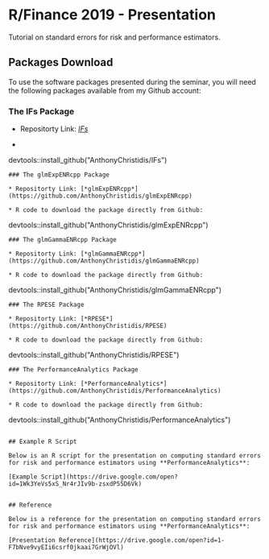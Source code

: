 # R/Finance 2019 - Presentation

Tutorial on standard errors for risk and performance estimators.

## Packages Download

To use the software packages presented during the seminar, you will need the following packages available from my Github account:

### The IFs Package

* Repositorty Link: [*IFs*](https://github.com/AnthonyChristidis/IFs)

* ```
devtools::install_github("AnthonyChristidis/IFs")
```
### The glmExpENRcpp Package

* Repositorty Link: [*glmExpENRcpp*](https://github.com/AnthonyChristidis/glmExpENRcpp)

* R code to download the package directly from Github: 
```
devtools::install_github("AnthonyChristidis/glmExpENRcpp")
```
### The glmGammaENRcpp Package

* Repositorty Link: [*glmGammaENRcpp*](https://github.com/AnthonyChristidis/glmGammaENRcpp)

* R code to download the package directly from Github: 
```
devtools::install_github("AnthonyChristidis/glmGammaENRcpp")
```
### The RPESE Package

* Repositorty Link: [*RPESE*](https://github.com/AnthonyChristidis/RPESE)

* R code to download the package directly from Github: 
```
devtools::install_github("AnthonyChristidis/RPESE")
```
### The PerformanceAnalytics Package

* Repositorty Link: [*PerformanceAnalytics*](https://github.com/AnthonyChristidis/PerformanceAnalytics)

* R code to download the package directly from Github: 
```
devtools::install_github("AnthonyChristidis/PerformanceAnalytics")
```

## Example R Script

Below is an R script for the presentation on computing standard errors for risk and performance estimators using **PerformanceAnalytics**:

[Example Script](https://drive.google.com/open?id=1Wk3YeVs5xS_Nr4rJIv9b-zsxdP55D6Vk)


## Reference

Below is a reference for the presentation on computing standard errors for risk and performance estimators using **PerformanceAnalytics**:

[Presentation Reference](https://drive.google.com/open?id=1-F7bNve9vyEIi6csrf0jkaai7GrWjOVl)
